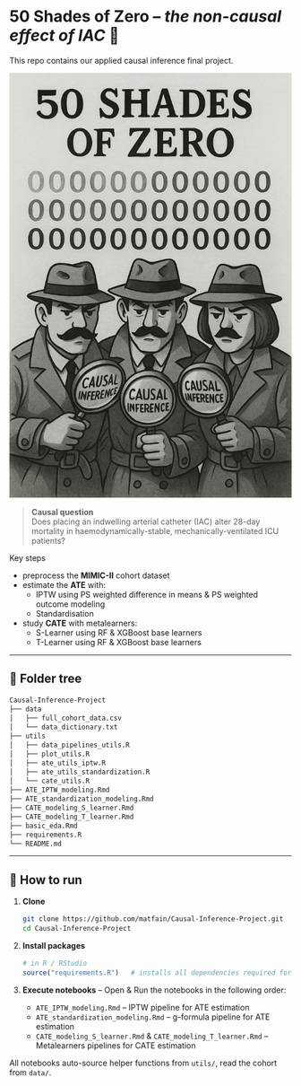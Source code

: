 # 50 Shades of Zero – *the non-causal effect of IAC* 🎯
This repo contains our applied causal inference final project.

<!-- cool cover art -->
<div align="center">
  <img src="cover_image.png" width="600" alt="50 Shades of Zero">
</div>

> **Causal question**  
> Does placing an indwelling arterial catheter (IAC) alter 28-day mortality in haemodynamically-stable, mechanically-ventilated ICU patients?

Key steps  
* preprocess the **MIMIC-II** cohort dataset 
* estimate the **ATE** with:  
  * IPTW using PS weighted difference in means & PS weighted outcome modeling  
  * Standardisation 
* study **CATE** with metalearners:
  * S-Learner using RF & XGBoost base learners
  * T-Learner using RF & XGBoost base learners 


---

## 📂 Folder tree
```
Causal-Inference-Project
├── data
│   ├── full_cohort_data.csv
│   └── data_dictionary.txt
├── utils
│   ├── data_pipelines_utils.R
│   ├── plot_utils.R
│   ├── ate_utils_iptw.R
│   ├── ate_utils_standardization.R
│   └── cate_utils.R
├── ATE_IPTW_modeling.Rmd
├── ATE_standardization_modeling.Rmd
├── CATE_modeling_S_learner.Rmd
├── CATE_modeling_T_learner.Rmd
├── basic_eda.Rmd
├── requirements.R
└── README.md
```

---

## 🚀 How to run
1. **Clone**
   ```bash
   git clone https://github.com/matfain/Causal-Inference-Project.git
   cd Causal-Inference-Project
   ```

2. **Install packages**  
   ```r
   # in R / RStudio
   source("requirements.R")   # installs all dependencies required for the project
   ```

3. **Execute notebooks** – Open & Run the notebooks in the following order: 
   * `ATE_IPTW_modeling.Rmd` – IPTW pipeline for ATE estimation
   * `ATE_standardization_modeling.Rmd` – g-formula pipeline for ATE estimation  
   * `CATE_modeling_S_learner.Rmd` & `CATE_modeling_T_learner.Rmd` – Metalearners pipelines for CATE estimation

All notebooks auto-source helper functions from `utils/`, read the cohort from `data/`.
